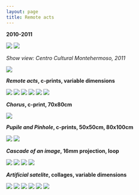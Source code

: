 ```yaml
---
layout: page
title: Remote acts
---
```

**2010-2011**

<img src="/public/Screen Shot 2018-03-07 at 11.43.36.png">

<img src="/public/actos remotos geral(7).jpg">

_Show view: Centro Cultural Montehermoso, 2011_

<img src="/public/Screen Shot 2018-03-07 at 11.43.36.png">

**_Remote acts_, c-prints, variable dimensions**

<img src="/public/actos remotos geral(4).jpg">

<img src="/public/farrallyHall final 100x155_bea 40x25 para PILAR.jpg">

<img src="/public/2velas pyromagnet portfolio.jpg">

<img src="/public/mirage flugplatz werneuchen portfolio.jpg">

<img src="/public/o estereoscopista2b portfolio.jpg">

<img src="/public/fonte nuvens portfolio.jpg">

**_Chorus_, c-print, 70x80cm**

<img src="/public/fila sombra portfolio.jpg">

**_Pupile and Pinhole_, c-prints, 50x50cm, 80x100cm**  

<img src="/public/pupile and pinhole.png">

<img src="/public/pinhole espelho final portfolio.jpg">




**_Cascade of an image_, 16mm projection, loop**

<img src="/public/Screen Shot 2018-03-07 at 11.43.36.png">

<img src="/public/actos remotos geral (5).jpg">

<img src="/public/cascata gelada small.jpg">

<img src="/public/Screen Shot 2018-03-07 at 11.43.36.png">

**_Artificial satelite_, collages, variable dimensions**

<img src="/public/colagens fata morgana+montanha ponte.jpg">

<img src="/public/actos remotos geral (1).jpg">

<img src="/public/colagens parede.jpg">

<img src="/public/colagem chines 2 frames.jpg">

<img src="/public/fata morgana 1 portfolio.jpg">

<img src="/public/fata morgana 2 portfolio.jpg">
